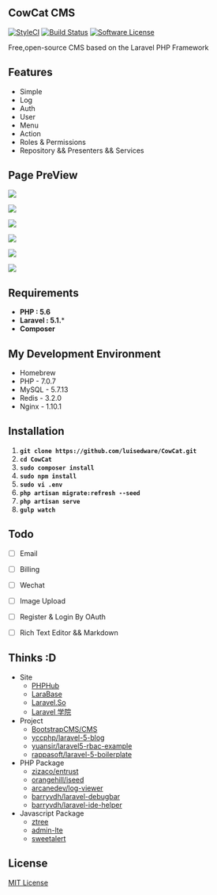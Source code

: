 ## CowCat CMS

[![StyleCI](https://styleci.io/repos/60775510/shield)](https://styleci.io/repos/54703399)
[![Build Status](https://img.shields.io/travis/Hifone/Hifone/master.svg?style=flat-square)](https://travis-ci.org/Hifone/Hifone)
[![Software License](https://img.shields.io/badge/license-MIT-brightgreen.svg?style=flat-square)](LICENSE)

Free,open-source CMS based on the Laravel PHP Framework

## Features

* Simple
* Log
* Auth
* User
* Menu
* Action
* Roles & Permissions
* Repository && Presenters && Services

## Page PreView


![](http://luisedware.oss-cn-shenzhen.aliyuncs.com/1.Login.png)

![](http://luisedware.oss-cn-shenzhen.aliyuncs.com/2.Index.png)

![](http://luisedware.oss-cn-shenzhen.aliyuncs.com/3.Menu.png)

![](http://luisedware.oss-cn-shenzhen.aliyuncs.com/4.Log.png)

![](http://luisedware.oss-cn-shenzhen.aliyuncs.com/5.Permission.png)

![](http://luisedware.oss-cn-shenzhen.aliyuncs.com/6.Assocate.png)


## Requirements

- **PHP : 5.6**
- **Laravel : 5.1.***
- **Composer**

## My Development Environment

- Homebrew
- PHP - 7.0.7
- MySQL - 5.7.13
- Redis - 3.2.0
- Nginx - 1.10.1

## Installation

1. **`git clone https://github.com/luisedware/CowCat.git`**
1. **`cd CowCat`**
1. **`sudo composer install`**
1. **`sudo npm install`**
1. **`sudo vi .env`**
1. **`php artisan migrate:refresh --seed`**
1. **`php artisan serve`**
1. **`gulp watch`**


## Todo

- [ ] Email
- [ ] Billing
- [ ] Wechat
- [ ] Image Upload
- [ ] Register & Login By OAuth
- [ ] Rich Text Editor && Markdown


## Thinks :D

- Site
	- [PHPHub](https://phphub.org/)
	- [LaraBase](http://laravelbase.com/)
	- [Laravel.So](http://laravel.so/)
	- [Laravel 学院](http://laravelacademy.org/)
- Project
	- [BootstrapCMS/CMS](https://github.com/BootstrapCMS/CMS)
	- [yccphp/laravel-5-blog](https://github.com/yccphp/laravel-5-blog)
	- [yuansir/laravel5-rbac-example](https://github.com/yuansir/laravel5-rbac-example)
	- [rappasoft/laravel-5-boilerplate](https://github.com/rappasoft/laravel-5-boilerplate)
- PHP Package
	- [zizaco/entrust](https://github.com/Zizaco/entrust)
	- [orangehill/iseed](https://github.com/orangehill/iseed)
	- [arcanedev/log-viewer](https://packagist.org/packages/arcanedev/log-viewer)
	- [barryvdh/laravel-debugbar](https://github.com/barryvdh/laravel-debugbar)
	- [barryvdh/laravel-ide-helper](https://github.com/barryvdh/laravel-ide-helper)
- Javascript Package
	- [ztree](https://github.com/uibox/ztree)
	- [admin-lte](http://github.com/almasaeed2010/AdminLTE)
	- [sweetalert](https://github.com/t4t5/sweetalert)


## License

[MIT License](http://opensource.org/licenses/MIT)
